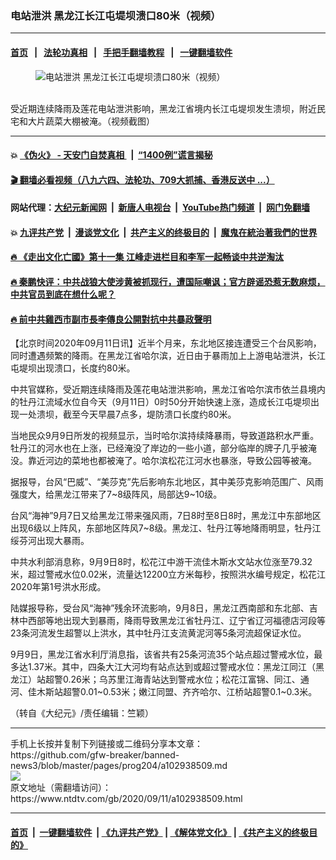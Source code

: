 ### 电站泄洪 黑龙江长江屯堤坝溃口80米（视频）
------------------------

#### [首页](https://github.com/gfw-breaker/banned-news3/blob/master/README.md) &nbsp;&nbsp;|&nbsp;&nbsp; [法轮功真相](https://github.com/begood0513/basic/blob/master/README.md)  &nbsp;&nbsp;|&nbsp;&nbsp; [手把手翻墙教程](https://github.com/gfw-breaker/guides/wiki)  &nbsp;&nbsp;|&nbsp;&nbsp; [一键翻墙软件](https://github.com/gfw-breaker/nogfw/blob/master/README.md)  



<div><div class="featured_image">
 <figure>
  <img alt="电站泄洪 黑龙江长江屯堤坝溃口80米（视频）" src="https://i.ntdtv.com/assets/uploads/2020/09/9c5525aaff7e806976ef3740c3c0d9f4-800x450.jpg"/>
 </figure><br/>
 <span class="caption">
  受近期连续降雨及莲花电站泄洪影响，黑龙江省境内长江屯堤坝发生溃坝，附近民宅和大片蔬菜大棚被淹。（视频截图）
 </span>
</div>
</div><hr/>

#### 💥 [《伪火》 - 天安门自焚真相 ](http://141.164.51.119:10000/videos/blog/weihuo.html)&nbsp; |&nbsp; [“1400例”谎言揭秘  ](http://141.164.51.119:10000/videos/blog/jiexi1400.html)

#### [ 🎬  翻墙必看视频（八九六四、法轮功、709大抓捕、香港反送中 ...）](https://github.com/gfw-breaker/links/blob/master/banned.md)

#### 网站代理：[大纪元新闻网](http://167.172.10.89:10080/gb/) &nbsp;|&nbsp; [新唐人电视台](http://167.172.10.89:8808/gb/)  &nbsp;|&nbsp; [YouTube热门频道](http://158.247.203.241/youtube.html) &nbsp;|&nbsp; [网门免翻墙](http://158.247.203.241:11000/show.aspx?name=ogHome)

#### 💥 [九评共产党](http://141.164.51.119:10000/videos/res/jiuping/)&nbsp; |&nbsp; [漫谈党文化](http://141.164.51.119:10000/videos/res/mtdwh/)&nbsp; |&nbsp; [共产主义的终极目的](http://141.164.51.119:10000/videos/res/zjmd/)&nbsp; |&nbsp; [魔鬼在統治著我們的世界](http://141.164.51.119:10000/videos/res/TheSpecter/)  

#### [ 🔥  《走出文化亡國》第十一集 江峰走进栏目和李军一起畅谈中共逆淘汰](http://141.164.51.119:10000/videos/news/../res/zcwhwg/index.html)

#### [ 🔥  秦鹏快评：中共战狼大使涉黄被抓现行，遭国际嘲讽；官方辟谣恐惹无数麻烦，中共官员到底在想什么呢？](http://141.164.51.119:10000/videos/news/qp03.html)

#### [ 🔥  前中共雞西市副市長李傳良公開對抗中共暴政聲明](http://141.164.51.119:10000/videos/news/../tui/index.html)

<div><div class="post_content" itemprop="articleBody">
 <p>
  【北京时间2020年09月11日讯】近半个月来，东北地区接连遭受三个台风影响，同时遭遇频繁的降雨。在黑龙江省哈尔滨，近日由于暴雨加上上游电站泄洪，长江屯堤坝出现溃口，长度约80米。
 </p>
 <p>
  中共官媒称，受近期连续降雨及莲花电站泄洪影响，黑龙江省哈尔滨市依兰县境内的牡丹江流域水位自今天（9月11日）0时50分开始快速上涨，造成长江屯堤坝出现一处溃坝，截至今天早晨7点多，堤防溃口长度约80米。
 </p>
 <p>
  当地民众9月9日所发的视频显示，当时哈尔滨持续降暴雨，导致道路积水严重。牡丹江的河水也在上涨，已经淹没了岸边的一些小道，部分临岸的牌子几乎被淹没。靠近河边的菜地也都被淹了。哈尔滨松花江河水也暴涨，导致公园等被淹。
 </p>
 <p>
  据报导，台风“巴威”、“美莎克”先后影响东北地区，其中美莎克影响范围广、风雨强度大，给黑龙江带来了7~8级阵风，局部达9~10级。
 </p>
 <p>
  台风“海神”9月7日又给黑龙江带来强风雨，7日8时至8日8时，黑龙江中东部地区出现6级以上阵风，东部地区阵风7~8级。黑龙江、牡丹江等地降雨明显，牡丹江绥芬河出现大暴雨。
 </p>
 <p>
  中共水利部消息称，9月9日8时，松花江中游干流佳木斯水文站水位涨至79.32米，超过警戒水位0.02米，流量达12200立方米每秒，按照洪水编号规定，松花江2020年第1号洪水形成。
 </p>
 <p>
  陆媒报导称，受台风“海神”残余环流影响，9月8日，黑龙江西南部和东北部、吉林中西部等地出现大到暴雨，降雨导致黑龙江省牡丹江、辽宁省辽河福德店河段等23条河流发生超警以上洪水，其中牡丹江支流黄泥河等5条河流超保证水位。
 </p>
 <p>
  9月9日，黑龙江省水利厅消息指，该省共有25条河流35个站点超过警戒水位，最多达1.37米。其中，四条大江大河均有站点达到或超过警戒水位：黑龙江同江（黑龙江）站超警0.26米；乌苏里江海青站达到警戒水位；松花江富锦、同江、通河、佳木斯站超警0.01~0.53米；嫩江同盟、齐齐哈尔、江桥站超警0.1~0.3米。
 </p>
 <div class="video_fit_container">
 </div>
 <p>
  （转自《大纪元》/责任编辑：竺颖）
 </p>
 <div class="single_ad">
 </div>
</div>
</div>
<hr/>
手机上长按并复制下列链接或二维码分享本文章：<br/>
https://github.com/gfw-breaker/banned-news3/blob/master/pages/prog204/a102938509.md <br/>
<a href='https://github.com/gfw-breaker/banned-news3/blob/master/pages/prog204/a102938509.md'><img src='https://github.com/gfw-breaker/banned-news3/blob/master/pages/prog204/a102938509.md.png'/></a> <br/>
原文地址（需翻墙访问）：https://www.ntdtv.com/gb/2020/09/11/a102938509.html


------------------------
#### [首页](https://github.com/gfw-breaker/banned-news3/blob/master/README.md) &nbsp;|&nbsp; [一键翻墙软件](https://github.com/gfw-breaker/nogfw/blob/master/README.md) &nbsp;| [《九评共产党》](https://github.com/gfw-breaker/9ping.md/blob/master/README.md#九评之一评共产党是什么) | [《解体党文化》](https://github.com/gfw-breaker/jtdwh.md/blob/master/README.md) | [《共产主义的终极目的》](https://github.com/gfw-breaker/gczydzjmd.md/blob/master/README.md)


<img src='http://gfw-breaker.win/banned-news3/pages/prog204/a102938509.md' width='0px' height='0px'/>